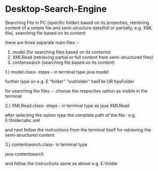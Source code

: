 # Desktop-Search-Engine
Searching File in PC (specific folder) based on its properties, retrieving content of a simple file and semi-structure data(full or partially, e.g. XML file), searching file based on its content 

there are three separate main files :- 
1. model        (for searching files based on its contents)
2. XMLRead       (retrieving partial or full content from semi-structured files)  
3. contensearch  (searching file based on its content)

1.) model.class-  steps - in terminal type 
 java model 
 
 further type on <drive name> <folder> <subfolder> <relationship query> 
e.g.  E "folder" "subfolder" hasFile OR hasFolder

for searching the files -- choose the respective option as visible in the terminal 

2.) XMLRead.class-  steps - in terminal type as 
java XMLRead

after selecting the option
type the complete path of the file : e.g.  E:\folder\abc.xml

and next follow the instructions from the terminal itself for retrieving the semi-structured content

3.) contentsearch.class- in terminal type

java contentsearch

and follow the instructions same as above e.g. E:\folder 
